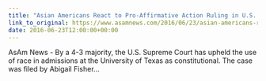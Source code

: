 ```yaml
---
title: "Asian Americans React to Pro-Affirmative Action Ruling in U.S. Supreme Court"
link_to_original: https://www.asamnews.com/2016/06/23/asian-americans-react-to-pro-affirmative-action-ruling-in-u-s-supreme-court/  
date: 2016-06-23T12:00:00+00:00
---
```

  
AsAm News - By a 4-3 majority, the U.S. Supreme Court has upheld the use of race in admissions at the University of Texas as constitutional. The case was filed by Abigail Fisher...  


